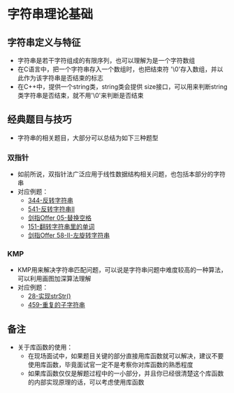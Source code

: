 # 字符串理论基础

## 字符串定义与特征
- 字符串是若干字符组成的有限序列，也可以理解为是一个字符数组
- 在C语言中，把一个字符串存入一个数组时，也把结束符 '\0'存入数组，并以此作为该字符串是否结束的标志
- 在C++中，提供一个string类，string类会提供 size接口，可以用来判断string类字符串是否结束，就不用'\0'来判断是否结束

## 经典题目与技巧

- 字符串的相关题目，大部分可以总结为如下三种题型

### 双指针
- 如前所说，双指针法广泛应用于线性数据结构相关问题，也包括本部分的字符串
- 对应例题：
  - [344-反转字符串](例题/344-反转字符串.md)
  - [541-反转字符串II](例题/541-反转字符串II.md)
  - [剑指Offer 05-替换空格](例题/剑指Offer-05-替换空格.md)
  - [151-翻转字符串里的单词](例题/151-翻转字符串里的单词.md)
  - [剑指Offer 58-II-左旋转字符串](例题/剑指Offer-58-II-左旋转字符串.md)

### KMP
- KMP用来解决字符串匹配问题，可以说是字符串问题中难度较高的一种算法，可以利用画图加深算法理解
- 对应例题：
  - [28-实现strStr()](例题/28-实现strStr().md)
  - [459-重复的子字符串](例题/459-重复的子字符串.md)

## 备注
- 关于库函数的使用：
  - 在现场面试中，如果题目关键的部分直接用库函数就可以解决，建议不要使用库函数，毕竟面试官一定不是考察你对库函数的熟悉程度
  - 如果库函数仅仅是解题过程中的一小部分，并且你已经很清楚这个库函数的内部实现原理的话，可以考虑使用库函数